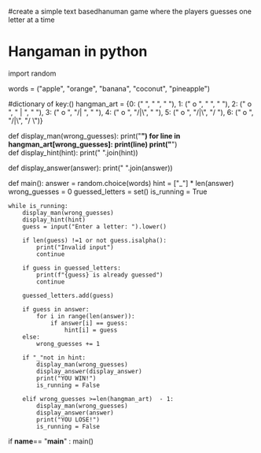 #create a simple text basedhanuman game where the players guesses one letter at a time
# Hangaman in python 
import random

words = ("apple", "orange", "banana", "coconut", "pineapple")

#dictionary of key:()
hangman_art = {0: ("   ",
                   "   ",
                   "   "),
               1: (" o ",
                   "   ",
                   "   "),
               2: (" o ",
                   " | ",
                   "   "),
               3: (" o ",
                   "/| ",
                   "   "),
               4: (" o ",
                   "/|\\",
                   "   "),
               5: (" o ",
                   "/|\\",
                   "/  "),
               6: (" o ",
                   "/|\\",
                   "/ \\")}

def display_man(wrong_guesses):
    print("**********")
    for line in hangman_art[wrong_guesses]:
        print(line)
    print("**********")    
def display_hint(hint):
    print(" ".join(hint))

def display_answer(answer):
    print(" ".join(answer))

def main():
    answer = random.choice(words)
    hint = ["_"] * len(answer)
    wrong_guesses = 0
    guessed_letters = set()
    is_running = True

    while is_running:
        display_man(wrong_guesses)
        display_hint(hint)
        guess = input("Enter a letter: ").lower()   

        if len(guess) !=1 or not guess.isalpha():
            print("Invalid input")
            continue

        if guess in guessed_letters:
            print(f"{guess} is already guessed")
            continue

        guessed_letters.add(guess)

        if guess in answer:
            for i in range(len(answer)):
                if answer[i] == guess:
                    hint[i] = guess
        else:
            wrong_guesses += 1

        if "_"not in hint:
            display_man(wrong_guesses) 
            display_answer(display_answer)   
            print("YOU WIN!")
            is_running = False

        elif wrong_guesses >=len(hangman_art)  - 1:
            display_man(wrong_guesses)
            display_answer(answer)
            print("YOU LOSE!") 
            is_running = False

if __name__== "__main__" :
    main()

